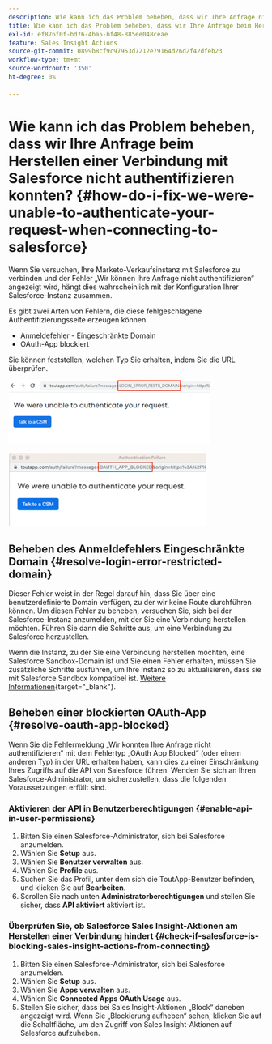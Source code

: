 ```yaml
---
description: Wie kann ich das Problem beheben, dass wir Ihre Anfrage nicht authentifizieren konnten, als wir eine Verbindung zu Salesforce herstellen - Marketo-Dokumente - Produktdokumentation
title: Wie kann ich das Problem beheben, dass wir Ihre Anfrage beim Herstellen einer Verbindung mit Salesforce nicht authentifizieren konnten?
exl-id: ef876f0f-bd76-4ba5-bf48-885ee048ceae
feature: Sales Insight Actions
source-git-commit: 0899b8cf9c97953d7212e79164d26d2f42dfeb23
workflow-type: tm+mt
source-wordcount: '350'
ht-degree: 0%

---
```


# Wie kann ich das Problem beheben, dass wir Ihre Anfrage beim Herstellen einer Verbindung mit Salesforce nicht authentifizieren konnten? {#how-do-i-fix-we-were-unable-to-authenticate-your-request-when-connecting-to-salesforce}

Wenn Sie versuchen, Ihre Marketo-Verkaufsinstanz mit Salesforce zu verbinden und der Fehler „Wir können Ihre Anfrage nicht authentifizieren“ angezeigt wird, hängt dies wahrscheinlich mit der Konfiguration Ihrer Salesforce-Instanz zusammen.

Es gibt zwei Arten von Fehlern, die diese fehlgeschlagene Authentifizierungsseite erzeugen können.

* Anmeldefehler - Eingeschränkte Domain
* OAuth-App blockiert

Sie können feststellen, welchen Typ Sie erhalten, indem Sie die URL überprüfen.

![](assets/how-do-i-fix-we-were-unable-to-authenticate-1.png)

![](assets/how-do-i-fix-we-were-unable-to-authenticate-2.png)

## Beheben des Anmeldefehlers Eingeschränkte Domain {#resolve-login-error-restricted-domain}

Dieser Fehler weist in der Regel darauf hin, dass Sie über eine benutzerdefinierte Domain verfügen, zu der wir keine Route durchführen können. Um diesen Fehler zu beheben, versuchen Sie, sich bei der Salesforce-Instanz anzumelden, mit der Sie eine Verbindung herstellen möchten. Führen Sie dann die Schritte aus, um eine Verbindung zu Salesforce herzustellen.

Wenn die Instanz, zu der Sie eine Verbindung herstellen möchten, eine Salesforce Sandbox-Domain ist und Sie einen Fehler erhalten, müssen Sie zusätzliche Schritte ausführen, um Ihre Instanz so zu aktualisieren, dass sie mit Salesforce Sandbox kompatibel ist. [Weitere Informationen](/help/marketo/product-docs/marketo-sales-insight/actions/crm/salesforce-integration/set-up-a-sales-insight-actions-sandbox.md){target="_blank"}.

## Beheben einer blockierten OAuth-App {#resolve-oauth-app-blocked}

Wenn Sie die Fehlermeldung „Wir konnten Ihre Anfrage nicht authentifizieren“ mit dem Fehlertyp „OAuth App Blocked“ (oder einem anderen Typ) in der URL erhalten haben, kann dies zu einer Einschränkung Ihres Zugriffs auf die API von Salesforce führen. Wenden Sie sich an Ihren Salesforce-Administrator, um sicherzustellen, dass die folgenden Voraussetzungen erfüllt sind.

### Aktivieren der API in Benutzerberechtigungen {#enable-api-in-user-permissions}

1. Bitten Sie einen Salesforce-Administrator, sich bei Salesforce anzumelden.
1. Wählen Sie **Setup** aus.
1. Wählen Sie **Benutzer verwalten** aus.
1. Wählen Sie **Profile** aus.
1. Suchen Sie das Profil, unter dem sich die ToutApp-Benutzer befinden, und klicken Sie auf **Bearbeiten**.
1. Scrollen Sie nach unten **Administratorberechtigungen** und stellen Sie sicher, dass **API aktiviert** aktiviert ist.

### Überprüfen Sie, ob Salesforce Sales Insight-Aktionen am Herstellen einer Verbindung hindert {#check-if-salesforce-is-blocking-sales-insight-actions-from-connecting}

1. Bitten Sie einen Salesforce-Administrator, sich bei Salesforce anzumelden.
1. Wählen Sie **Setup** aus.
1. Wählen Sie **Apps verwalten** aus.
1. Wählen Sie **Connected Apps OAuth Usage** aus.
1. Stellen Sie sicher, dass bei Sales Insight-Aktionen „Block“ daneben angezeigt wird. Wenn Sie „Blockierung aufheben“ sehen, klicken Sie auf die Schaltfläche, um den Zugriff von Sales Insight-Aktionen auf Salesforce aufzuheben.
